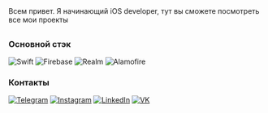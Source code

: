 ## 
Всем привет. 
Я начинающий iOS developer, тут вы сможете посмотреть все мои проекты 
##

### Основной стэк
![Swift](https://img.shields.io/badge/-Swift-f05138?style=for-the-badge&logo=swift&logoColor=white)
![Firebase](https://img.shields.io/badge/-Firebase-f05138?style=for-the-badge&logo=firebase&logoColor=white)
![Realm](https://img.shields.io/badge/-Realm-f05138?style=for-the-badge&logo=realm&logoColor=white)
![Alamofire](https://img.shields.io/badge/-Alamofire-f05138?style=for-the-badge)

### Контакты
[![Telegram](https://img.shields.io/badge/-Telegram-f05138?style=for-the-badge&logo=telegram&logoColor=orange)](https://t.me/CMRain)
[![Instagram](https://img.shields.io/badge/-Instagram-f05138?style=for-the-badge&logo=instagram&logoColor=white)](https://instagram.com/cm_rain/)
[![LinkedIn](https://img.shields.io/badge/-LinkedIn-f05138?style=for-the-badge&logo=linkedin&logoColor=white)](https://www.linkedin.com/in/ilya-anikin/)
[![VK](https://img.shields.io/badge/-VK-f05138?style=for-the-badge&logo=vk&logoColor=white)](https://vk.com/id179803241)
